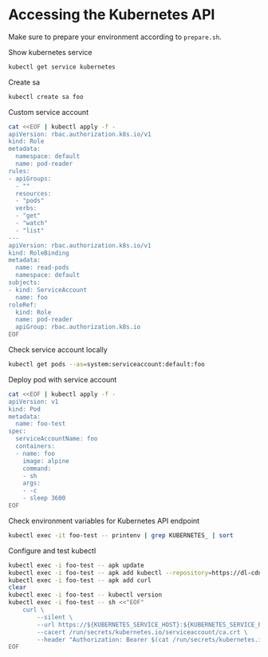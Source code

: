 # Accessing the Kubernetes API

Make sure to prepare your environment according to `prepare.sh`.

Show kubernetes service

```sh
kubectl get service kubernetes
```

Create sa

```sh
kubectl create sa foo
```

Custom service account

```sh
cat <<EOF | kubectl apply -f -
apiVersion: rbac.authorization.k8s.io/v1
kind: Role
metadata:
  namespace: default
  name: pod-reader
rules:
- apiGroups:
  - ""
  resources:
  - "pods"
  verbs:
  - "get"
  - "watch"
  - "list"  
---
apiVersion: rbac.authorization.k8s.io/v1
kind: RoleBinding
metadata:
  name: read-pods
  namespace: default
subjects:
- kind: ServiceAccount
  name: foo
roleRef:
  kind: Role
  name: pod-reader
  apiGroup: rbac.authorization.k8s.io
EOF
```

Check service account locally

```sh
kubectl get pods --as=system:serviceaccount:default:foo
```

Deploy pod with service account

```sh
cat <<EOF | kubectl apply -f -
apiVersion: v1
kind: Pod
metadata:
  name: foo-test
spec:
  serviceAccountName: foo
  containers:
  - name: foo
    image: alpine
    command:
    - sh
    args:
    - -c
    - sleep 3600
EOF
```

Check environment variables for Kubernetes API endpoint

```sh
kubectl exec -it foo-test -- printenv | grep KUBERNETES_ | sort
```

Configure and test kubectl

```sh
kubectl exec -i foo-test -- apk update
kubectl exec -i foo-test -- apk add kubectl --repository=https://dl-cdn.alpinelinux.org/alpine/edge/testing
kubectl exec -i foo-test -- apk add curl
clear
kubectl exec -i foo-test -- kubectl version
kubectl exec -i foo-test -- sh <<"EOF"
    curl \
        --silent \
        --url https://${KUBERNETES_SERVICE_HOST}:${KUBERNETES_SERVICE_PORT_HTTPS}/api \
        --cacert /run/secrets/kubernetes.io/serviceaccount/ca.crt \
        --header "Authorization: Bearer $(cat /run/secrets/kubernetes.io/serviceaccount/token)"
EOF
```
